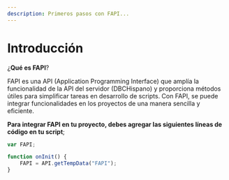 ```yaml
---
description: Primeros pasos con FAPI...
---
```


# Introducción

¿**Qué es FAPI**?

FAPI es una API (Application Programming Interface) que amplía la funcionalidad de la API del servidor (DBCHispano) y proporciona métodos útiles para simplificar tareas en desarrollo de scripts. Con FAPI, se puede integrar funcionalidades en los proyectos de una manera sencilla y eficiente.

**Para integrar FAPI en tu proyecto, debes agregar las siguientes líneas de código en tu script**;

```javascript
var FAPI;

function onInit() {  
    FAPI = API.getTempData("FAPI");  
}
```




